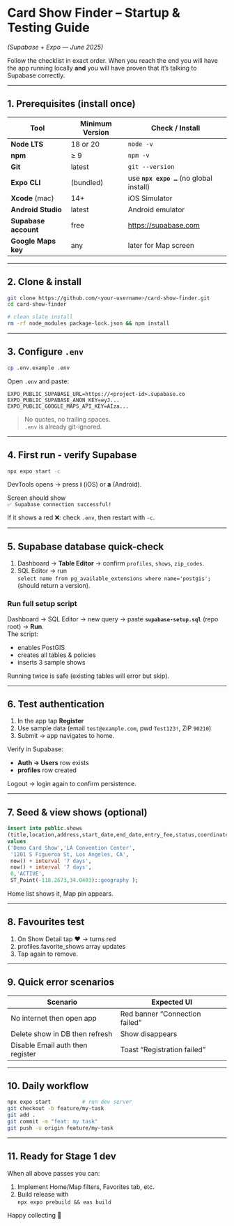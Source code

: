 # Card Show Finder – Startup & Testing Guide  
*(Supabase + Expo — June 2025)*

Follow the checklist in exact order. When you reach the end you will have the app running locally **and** you will have proven that it’s talking to Supabase correctly.

---

## 1. Prerequisites (install once)

| Tool | Minimum Version | Check / Install |
|------|-----------------|-----------------|
| **Node LTS** | 18 or 20 | `node -v` |
| **npm** | ≥ 9 | `npm -v` |
| **Git** | latest | `git --version` |
| **Expo CLI** | (bundled) | use **`npx expo …`** (no global install) |
| **Xcode** (mac) | 14+ | iOS Simulator |
| **Android Studio** | latest | Android emulator |
| **Supabase account** | free | https://supabase.com |
| **Google Maps key** | any | later for Map screen |

---

## 2. Clone & install

```bash
git clone https://github.com/<your-username>/card-show-finder.git
cd card-show-finder

# clean slate install
rm -rf node_modules package-lock.json && npm install
```

---

## 3. Configure `.env`

```bash
cp .env.example .env
```

Open `.env` and paste:

```
EXPO_PUBLIC_SUPABASE_URL=https://<project-id>.supabase.co
EXPO_PUBLIC_SUPABASE_ANON_KEY=eyJ...
EXPO_PUBLIC_GOOGLE_MAPS_API_KEY=AIza...
```

> No quotes, no trailing spaces.  
> `.env` is already git-ignored.

---

## 4. First run ‑ verify Supabase

```bash
npx expo start -c
```

DevTools opens → press **i** (iOS) or **a** (Android).

Screen should show  
`✅ Supabase connection successful!`

If it shows a red ❌: check `.env`, then restart with `-c`.

---

## 5. Supabase database quick-check

1. Dashboard → **Table Editor** → confirm `profiles`, `shows`, `zip_codes`.
2. SQL Editor → run  
   `select name from pg_available_extensions where name='postgis';`
   (should return a version).

### Run full setup script

Dashboard → SQL Editor → new query → paste **`supabase-setup.sql`** (repo root) → **Run**.  
The script:

* enables PostGIS  
* creates all tables & policies  
* inserts 3 sample shows

Running twice is safe (existing tables will error but skip).

---

## 6. Test authentication

1. In the app tap **Register**
2. Use sample data (email `test@example.com`, pwd `Test123!`, ZIP `90210`)
3. Submit → app navigates to home.

Verify in Supabase:

* **Auth → Users** row exists  
* **profiles** row created

Logout → login again to confirm persistence.

---

## 7. Seed & view shows (optional)

```sql
insert into public.shows
(title,location,address,start_date,end_date,entry_fee,status,coordinates)
values
('Demo Card Show','LA Convention Center',
 '1201 S Figueroa St, Los Angeles, CA',
 now() + interval '7 days',
 now() + interval '7 days',
 0,'ACTIVE',
 ST_Point(-118.2673,34.0403)::geography );
```

Home list shows it, Map pin appears.

---

## 8. Favourites test

1. On Show Detail tap ♥ → turns red  
2. profiles.favorite_shows array updates  
3. Tap again to remove.

---

## 9. Quick error scenarios

| Scenario | Expected UI |
|----------|-------------|
| No internet then open app | Red banner “Connection failed” |
| Delete show in DB then refresh | Show disappears |
| Disable Email auth then register | Toast “Registration failed” |

---

## 10. Daily workflow

```bash
npx expo start          # run dev server
git checkout -b feature/my-task
git add .
git commit -m "feat: my task"
git push -u origin feature/my-task
```

---

## 11. Ready for Stage 1 dev

When all above passes you can:

1. Implement Home/Map filters, Favorites tab, etc.  
2. Build release with  
   `npx expo prebuild && eas build`

Happy collecting 🚀

